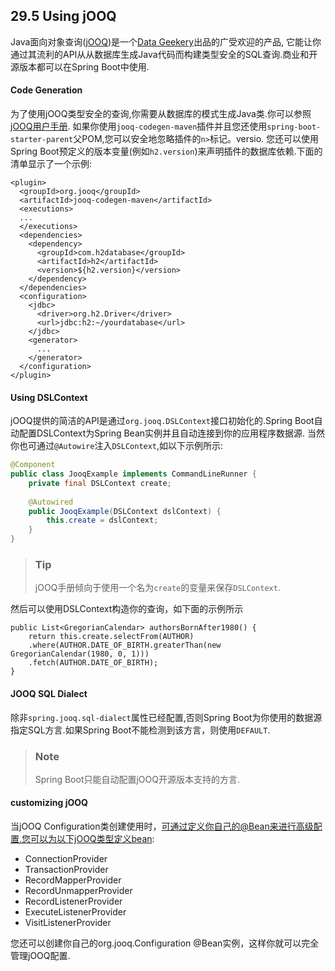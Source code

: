 ## 29.5 Using jOOQ
Java面向对象查询([jOOQ](http://www.jooq.org/))是一个[Data Geekery](http://www.datageekery.com/)出品的广受欢迎的产品,
它能让你通过其流利的API从从数据库生成Java代码而构建类型安全的SQL查询.商业和开源版本都可以在Spring Boot中使用.

#### Code Generation
为了使用jOOQ类型安全的查询,你需要从数据库的模式生成Java类.你可以参照[jOOQ用户手册](http://www.jooq.org/doc/3.6/manual-single-page/#jooq-in-7-steps-step3).
如果你使用`jooq-codegen-maven`插件并且您还使用`spring-boot-starter-parent`父POM,您可以安全地忽略插件的`n>`标记。versio.
您还可以使用Spring Boot预定义的版本变量(例如`h2.version`)来声明插件的数据库依赖.下面的清单显示了一个示例:

```
<plugin>
  <groupId>org.jooq</groupId>
  <artifactId>jooq-codegen-maven</artifactId>
  <executions>
  ...
  </executions>
  <dependencies>
    <dependency>
      <groupId>com.h2database</groupId>
      <artifactId>h2</artifactId>
      <version>${h2.version}</version>
    </dependency>
  </dependencies>
  <configuration>
    <jdbc>
      <driver>org.h2.Driver</driver>
      <url>jdbc:h2:~/yourdatabase</url>
    </jdbc>
    <generator>
      ...
    </generator>
  </configuration>
</plugin>
```
#### Using DSLContext
jOOQ提供的简洁的API是通过`org.jooq.DSLContext`接口初始化的.Spring Boot自动配置DSLContext为Spring Bean实例并且自动连接到你的应用程序数据源.
当然你也可通过`@Autowire`注入`DSLContext`,如以下示例所示:
```java
@Component
public class JooqExample implements CommandLineRunner {
    private final DSLContext create;
    
    @Autowired
    public JooqExample(DSLContext dslContext) {
        this.create = dslContext;
    }
}
```
>### Tip
>jOOQ手册倾向于使用一个名为`create`的变量来保存`DSLContext`.

然后可以使用DSLContext构造你的查询，如下面的示例所示
```
public List<GregorianCalendar> authorsBornAfter1980() {
    return this.create.selectFrom(AUTHOR)
    .where(AUTHOR.DATE_OF_BIRTH.greaterThan(new GregorianCalendar(1980, 0, 1)))
    .fetch(AUTHOR.DATE_OF_BIRTH);
}
```
#### JOOQ SQL Dialect
除非`spring.jooq.sql-dialect`属性已经配置,否则Spring Boot为你使用的数据源指定SQL方言.如果Spring Boot不能检测到该方言，则使用`DEFAULT`.

>### Note
>Spring Boot只能自动配置jOOQ开源版本支持的方言.

#### customizing jOOQ
当jOOQ Configuration类创建使用时，可通过定义你自己的@Bean来进行高级配置.您可以为以下jOOQ类型定义bean:
- ConnectionProvider
- TransactionProvider
- RecordMapperProvider
- RecordUnmapperProvider
- RecordListenerProvider
- ExecuteListenerProvider
- VisitListenerProvider

您还可以创建你自己的org.jooq.Configuration @Bean实例，这样你就可以完全管理jOOQ配置.